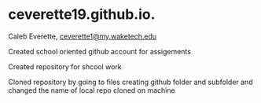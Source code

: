# ceverette19.github.io.

Caleb Everette, ceverette1@my.waketech.edu 

Created school oriented github account for assigements

Created repository for shcool work 

Cloned repository by going to files creating github folder and subfolder and changed the name of local repo cloned on machine

 
